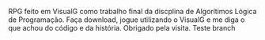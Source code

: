 RPG feito em VisualG como trabalho final da discplina de Algorítimos Lógica de Programação. Faça  download, jogue utilizando o VisualG e me diga o que achou do código e da história. Obrigado pela visita. Teste branch